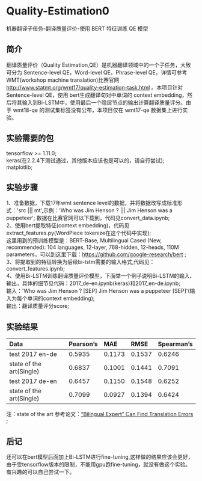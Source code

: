# Quality-Estimation0
机器翻译子任务-翻译质量评价-使用 BERT 特征训练 QE 模型<br>

## 简介
翻译质量评价（Quality Estimation,QE）是机器翻译领域中的一个子任务，大致可分为 Sentence-level QE，Word-level QE，Phrase-level QE，详情可参考WMT(workshop machine translation)比赛官网 http://www.statmt.org/wmt17/quality-estimation-task.html 。本项目针对 Sentence-level QE，使用 bert生成翻译句对中单词的 context embedding，然后将其输入到Bi-LSTM中，使用最后一个隐层节点的输出计算翻译质量评分。由于 wmt18-qe 的测试集标签没有公布，本项目仅在 wmt17-qe 数据集上进行实验。

## 实验需要的包
tensorflow >= 1.11.0;<br>
keras(在2.2.4下测试通过，其他版本应该也是可以的，请自行尝试);<br>
matplotlib;<br>

## 实验步骤
1、准备数据，下载17年wmt sentence level的数据，并将数据改写成标准形式：'src ||| mt',示例：'Who was Jim Henson ? ||| Jim Henson was a puppeteer';
数据在比赛官网可以下载到，代码见convert_data.ipynb;<br>
2、使用bert提取特征(context embedding)，代码见extract_features.py(WordPiece tokenize在这个代码中实现);<br>
这里用到的预训练模型是：BERT-Base, Multilingual Cased (New, recommended): 104 languages, 12-layer, 768-hidden, 12-heads, 110M parameters，可以到这里下载：https://github.com/google-research/bert ;<br>
3、将提取到的特征转换为后续bi-lstm需要的输入格式,代码见：convert_features.ipynb;<br>
4、使用Bi-LSTM训练翻译质量评价模型，下面举一个例子说明Bi-LSTM的输入、输出，具体的细节见代码：2017_de-en.ipynb(keras)和2017_en-de.ipynb;<br>
输入：'Who was Jim Henson ? [SEP] Jim Henson was a puppeteer [SEP]'(输入为每个单词的context embedding);<br>
输出：翻译质量评分score;<br>

## 实验结果
|Data|Pearson’s|MAE|RMSE|Spearman’s|
|:---|:---|:---|:---|:---|
|test 2017 en-de|0.5935|0.1173|0.1537|0.6246|
|state of the art(Single)|0.6837|0.1001|0.1441|0.7091|
|test 2017 de-en|0.6457|0.1150|0.1548|0.6252|
|state of the art(Single)|0.7099|0.0927|0.1394|0.6424|

注：state of the art 参考论文：[“Bilingual Expert” Can Find Translation Errors](https://arxiv.org/pdf/1807.09433.pdf) ;<br>

## 后记
还可以在bert模型后面加上Bi-LSTM进行fine-tuning,这样做的结果应该会更好，由于受tensorflow版本的限制，不能用gpu跑fine-tuning，就没有做这个实验。有兴趣的可以自己尝试一下。

